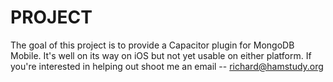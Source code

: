 
PROJECT
=======

The goal of this project is to provide a Capacitor plugin for MongoDB Mobile. It's well on its way on iOS
but not yet usable on either platform. If you're interested in helping out shoot me an
email -- richard@hamstudy.org
